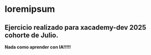 # loremipsum
## Ejercicio realizado para xacademy-dev 2025 cohorte de Julio. 
**Nada como aprender con IA!!!!!**
